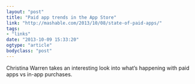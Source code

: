 ```yaml
---
layout: "post"
title: "Paid app trends in the App Store"
link: "http://mashable.com/2013/10/08/state-of-paid-apps/"
tags: 
- "links"
date: "2013-10-09 15:33:20"
ogtype: "article"
bodyclass: "post"
---
```


Christina Warren takes an interesting look into what’s happening with paid apps vs in-app purchases.